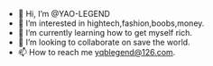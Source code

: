 - 👋 Hi, I’m @YAO-LEGEND
- 👀 I’m interested in hightech,fashion,boobs,money.
- 🌱 I’m currently learning how to get myself rich.
- 💞️ I’m looking to collaborate on save the world.
- 📫 How to reach me yqblegend@126.com.

<!---
YAO-LEGEND/YAO-LEGEND is a ✨ special ✨ repository because its `README.md` (this file) appears on your GitHub profile.
You can click the Preview link to take a look at your changes.
--->
